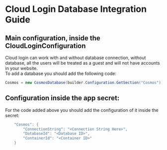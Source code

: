 # Cloud Login Database Integration Guide

## Main configuration, inside the CloudLoginConfiguration
Cloud login can work with and without database connection, without database, all the users will be treated as a guest and will not have accounts in your website.<br/>
To add a database you should add the following code:
```csharp
Cosmos = new CosmosDatabase(builder.Configuration.GetSection("Cosmos")),
```

## Configuration inside the app secret:

For the code added above you should add the configuration of it inside the secret:
```csharp
    "Cosmos": {
        "ConnectionString": "<Connection String Here>",
        "DatabaseId": "<Database ID>",
        "ContainerId": "<Container ID>"
    }
```